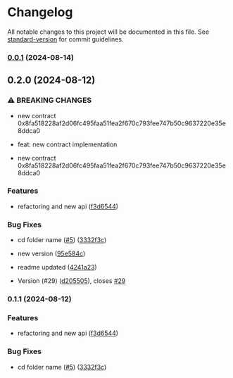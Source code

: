 # Changelog

All notable changes to this project will be documented in this file. See [standard-version](https://github.com/conventional-changelog/standard-version) for commit guidelines.

### [0.0.1](https://github.com/compolabs/spark-envio-indexer/compare/v0.3.1...v0.0.1) (2024-08-14)

## 0.2.0 (2024-08-12)


### ⚠ BREAKING CHANGES

* new contract 0x8fa518228af2d06fc495faa51fea2f670c793fee747b50c9637220e35e8ddca0

* feat: new contract implementation
* new contract 0x8fa518228af2d06fc495faa51fea2f670c793fee747b50c9637220e35e8ddca0

### Features

* refactoring and new api ([f3d6544](https://github.com/compolabs/spark-envio-indexer/commit/f3d65448e89d777766e68db4f635db6bb132323e))


### Bug Fixes

* cd folder name ([#5](https://github.com/compolabs/spark-envio-indexer/issues/5)) ([3332f3c](https://github.com/compolabs/spark-envio-indexer/commit/3332f3cc0030aa2118641f59607d410c8bd857f1))
* new version ([95e584c](https://github.com/compolabs/spark-envio-indexer/commit/95e584c6f0aff88909160557632997bb692fd953))
* readme updated ([4241a23](https://github.com/compolabs/spark-envio-indexer/commit/4241a232036cd3fe07ab5a608ebe2c897f0179e0))


* Version (#29) ([d205505](https://github.com/compolabs/spark-envio-indexer/commit/d2055054fc0de29e06d2819d36c9f9d1716d5859)), closes [#29](https://github.com/compolabs/spark-envio-indexer/issues/29)

### 0.1.1 (2024-08-12)


### Features

* refactoring and new api ([f3d6544](https://github.com/compolabs/spark-envio-indexer/commit/f3d65448e89d777766e68db4f635db6bb132323e))


### Bug Fixes

* cd folder name ([#5](https://github.com/compolabs/spark-envio-indexer/issues/5)) ([3332f3c](https://github.com/compolabs/spark-envio-indexer/commit/3332f3cc0030aa2118641f59607d410c8bd857f1))
